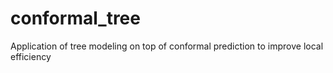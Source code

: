# conformal_tree
Application of tree modeling on top of conformal prediction to improve local efficiency
